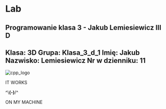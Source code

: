 # Lab
Programowanie klasa 3 - Jakub Lemiesiewicz III D
-----------------------------------------
Klasa: 3D
Grupa: Klasa_3_d_1
Imię: Jakub
Nazwisko: Lemiesiewicz
Nr w dzienniku: 11
-----------------------------------------

![cpp_logo](https://user-images.githubusercontent.com/49617551/79904299-c22a8400-8414-11ea-9153-68ca6f2afdf1.png)


IT WORKS

^\\__(**-**)__/^

ON MY MACHINE
